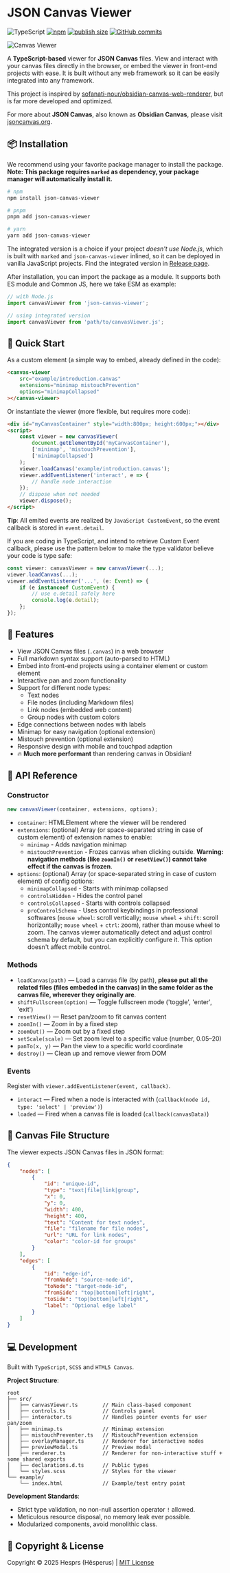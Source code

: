# JSON Canvas Viewer

![TypeScript](https://badgen.net/badge/-/Strict?icon=typescript&label=TypeScript&labelColor=blue&color=555555)
[![npm](https://badgen.net/npm/v/json-canvas-viewer?icon=npm&labelColor=red&color=555555)](https://www.npmjs.com/package/json-canvas-viewer)
[![publish size](https://badgen.net/packagephobia/publish/json-canvas-viewer?labelColor=green&color=555555)](https://packagephobia.now.sh/result?p=json-canvas-viewer)
[![GitHub commits](https://badgen.net/github/commits/hesprs/JSON-Canvas-Viewer?icon=git&labelColor=purple&color=555555)](https://github.com/hesprs/JSON-Canvas-Viewer/commits/main)

![Canvas Viewer](example/preview.png)

A **TypeScript-based** viewer for **JSON Canvas** files. View and interact with your canvas files directly in the browser, or embed the viewer in front-end projects with ease. It is built without any web framework so it can be easily integrated into any framework.

This project is inspired by [sofanati-nour/obsidian-canvas-web-renderer](https://github.com/sofanati-nour/obsidian-canvas-web-renderer), but is far more developed and optimized.

For more about **JSON Canvas**, also known as **Obsidian Canvas**, please visit [jsoncanvas.org](https://jsoncanvas.org/).

## 📦 Installation

We recommend using your favorite package manager to install the package. **Note: This package requires `marked` as dependency, your package manager will automatically install it.**

``` bash
# npm
npm install json-canvas-viewer

# pnpm
pnpm add json-canvas-viewer

# yarn
yarn add json-canvas-viewer
```

The integrated version is a choice if your project *doesn't use Node.js*, which is built with `marked` and `json-canvas-viewer` inlined, so it can be deployed in vanilla JavaScript projects. Find the integrated version in [Release page](https://github.com/hesprs/JSON-Canvas-Viewer/releases).

After installation, you can import the package as a module. It supports both ES module and Common JS, here we take ESM as example:

``` TypeScript
// with Node.js
import canvasViewer from 'json-canvas-viewer';

// using integrated version
import canvasViewer from 'path/to/canvasViewer.js';
```

## 🚀 Quick Start

As a custom element (a simple way to embed, already defined in the code):

``` HTML
<canvas-viewer 
    src="example/introduction.canvas"
    extensions="minimap mistouchPrevention"
    options="minimapCollapsed"
></canvas-viewer>
```

Or instantiate the viewer (more flexible, but requires more code):

``` HTML
<div id="myCanvasContainer" style="width:800px; height:600px;"></div>
<script>
    const viewer = new canvasViewer(
        document.getElementById('myCanvasContainer'),
        ['minimap', 'mistouchPrevention'],
        ['minimapCollapsed']
    );
    viewer.loadCanvas('example/introduction.canvas');
    viewer.addEventListener('interact', e => {
        // handle node interaction
    });
    // dispose when not needed
    viewer.dispose();
</script>
```

**Tip**: All emited events are realized by `JavaScript CustomEvent`, so the event callback is stored in `event.detail`.

If you are coding in TypeScript, and intend to retrieve Custom Event callback, please use the pattern below to make the type validator believe your code is type safe:

``` TypeScript
const viewer: canvasViewer = new canvasViewer(...);
viewer.loadCanvas(...);
viewer.addEventListener('...', (e: Event) => {
    if (e instanceof CustomEvent) {
        // use e.detail safely here
        console.log(e.detail);
    };
});
```

## 🐶 Features

- View JSON Canvas files (`.canvas`) in a web browser
- Full markdown syntax support (auto-parsed to HTML)
- Embed into front-end projects using a container element or custom element
- Interactive pan and zoom functionality
- Support for different node types:
    - Text nodes
    - File nodes (including Markdown files)
    - Link nodes (embedded web content)
    - Group nodes with custom colors
- Edge connections between nodes with labels
- Minimap for easy navigation (optional extension)
- Mistouch prevention (optional extension)
- Responsive design with mobile and touchpad adaption
- 🔥 **Much more performant** than rendering canvas in Obsidian!

## 🔌 API Reference

### Constructor

``` TypeScript
new canvasViewer(container, extensions, options);
```

- `container`: HTMLElement where the viewer will be rendered
- `extensions`: (optional) Array (or space-separated string in case of custom element) of extension names to enable:
    - `minimap` - Adds navigation minimap
    - `mistouchPrevention` - Frozes canvas when clicking outside. **Warning: navigation methods (like `zoomIn()` or `resetView()`) cannot take effect if the canvas is frozen**.
- `options`: (optional) Array (or space-separated string in case of custom element) of config options:
    - `minimapCollapsed` - Starts with minimap collapsed
    - `controlsHidden` - Hides the control panel
    - `controlsCollapsed` - Starts with controls collapsed
    - `proControlSchema` - Uses control keybindings in professional softwares (`mouse wheel`: scroll vertically; `mouse wheel` + `shift`: scroll horizontally; `mouse wheel` + `ctrl`: zoom), rather than mouse wheel to zoom. The canvas viewer automatically detect and adjust control schema by default, but you can explicitly configure it. This option doesn't affect mobile control.

### Methods

- `loadCanvas(path)` — Load a canvas file (by path), **please put all the related files (files embeded in the canvas) in the same folder as the canvas file, wherever they originally are**.
- `shiftFullscreen(option)` — Toggle fullscreen mode ('toggle', 'enter', 'exit')
- `resetView()` — Reset pan/zoom to fit canvas content
- `zoomIn()` — Zoom in by a fixed step
- `zoomOut()` — Zoom out by a fixed step
- `setScale(scale)` — Set zoom level to a specific value (number, 0.05–20)
- `panTo(x, y)` — Pan the view to a specific world coordinate
- `destroy()` — Clean up and remove viewer from DOM

### Events

Register with `viewer.addEventListener(event, callback)`.

- `interact` — Fired when a node is interacted with (`callback(node id, type: 'select' | 'preview')`)
- `loaded` — Fired when a canvas file is loaded (`callback(canvasData)`)

## 📂 Canvas File Structure

The viewer expects JSON Canvas files in JSON format:

``` JSON
{
    "nodes": [
        {
            "id": "unique-id",
            "type": "text|file|link|group",
            "x": 0,
            "y": 0,
            "width": 400,
            "height": 400,
            "text": "Content for text nodes",
            "file": "filename for file nodes",
            "url": "URL for link nodes",
            "color": "color-id for groups"
        }
    ],
    "edges": [
        {
            "id": "edge-id",
            "fromNode": "source-node-id",
            "toNode": "target-node-id",
            "fromSide": "top|bottom|left|right",
            "toSide": "top|bottom|left|right",
            "label": "Optional edge label"
        }
    ]
}
```

## 💻 Development

Built with `TypeScript`, `SCSS` and `HTML5 Canvas`.

**Project Structure**:

```
root
├── src/
│   ├── canvasViewer.ts        // Main class-based component
│   ├── controls.ts            // Controls panel
│   ├── interactor.ts          // Handles pointer events for user pan/zoom
│   ├── minimap.ts             // Minimap extension
│   ├── mistouchPreventer.ts   // MistouchPrevention extension
│   ├── overlayManager.ts      // Renderer for interactive nodes
│   ├── previewModal.ts        // Preview modal
│   ├── renderer.ts            // Renderer for non-interactive stuff + some shared exports
│   ├── declarations.d.ts      // Public types
│   └── styles.scss            // Styles for the viewer
└── example/
    └── index.html             // Example/test entry point
```

**Development Standards**:
- Strict type validation, no non-null assertion operator `!` allowed.
- Meticulous resource disposal, no memory leak ever possible.
- Modularized components, avoid monolithic class.


## 📝 Copyright & License

Copyright ©️ 2025 Hesprs (Hēsperus) | [MIT License](https://mit-license.org/)